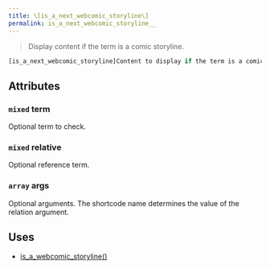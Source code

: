 ```yaml
---
title: \[is_a_next_webcomic_storyline\]
permalink: is_a_next_webcomic_storyline__
---
```


> Display content if the term is a comic storyline.

```php
[is_a_next_webcomic_storyline]Content to display if the term is a comic storyline.[/is_a_next_webcomic_storyline]
```

## Attributes

### `mixed` term
Optional term to check.

### `mixed` relative
Optional reference term.

### `array` args
Optional arguments. The shortcode name determines the
value of the relation argument.

## Uses
- [is_a_webcomic_storyline()](is_a_webcomic_storyline())
